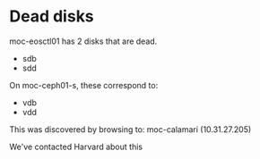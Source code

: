 # Dead disks
moc-eosctl01 has 2 disks that are dead.
* sdb
* sdd

On moc-ceph01-s, these correspond to: 
* vdb
* vdd

This was discovered by browsing to: moc-calamari (10.31.27.205)

We've contacted Harvard about this